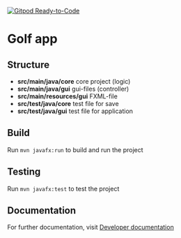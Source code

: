 [![Gitpod Ready-to-Code](https://img.shields.io/badge/Gitpod-Ready--to--Code-blue?logo=gitpod&style=flat-square)](https://gitpod.idi.ntnu.no/#https://gitlab.stud.idi.ntnu.no/it1901/groups-2020/gr2009/gr2009)

# Golf app

## Structure
* **src/main/java/core** core project (logic)
* **src/main/java/gui** gui-files (controller)
* **src/main/resources/gui** FXML-file
* **src/test/java/core** test file for save
* **src/test/java/gui** test file for application

## Build
Run `mvn javafx:run` to build and run the project

## Testing
Run `mvn javafx:test` to test the project

## Documentation
For further documentation, visit [Developer documentation](./docs/README.md)
